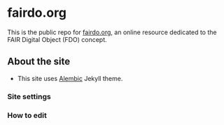 # fairdo.org
  
This is the public repo for [fairdo.org](https://www.fairdo.org), an online resource dedicated to the FAIR Digital Object (FDO) concept.

## About the site

- This site uses [Alembic](https://alembic.darn.es/) Jekyll theme. 


### Site settings


### How to edit 


